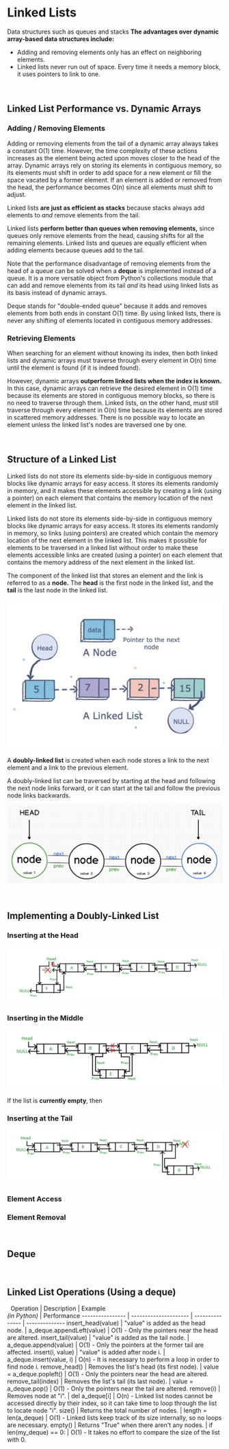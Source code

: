 # Linked Lists
Data structures such as queues and stacks 
**The advantages over dynamic array-based data structures include:**
* Adding and removing elements only has an effect on neighboring elements.
* Linked lists never run out of space. Every time it needs a memory block, it uses pointers to link to one.

&nbsp;
## Linked List Performance vs. Dynamic Arrays

### Adding / Removing Elements
Adding or removing elements from the tail of a dynamic array always takes a constant O(1) time. However, the time complexity of these actions increases as the element being acted upon moves closer to the head of the array. Dynamic arrays rely on storing its elements in contiguous memory, so its elements must shift in order to add space for a new element or fill the space vacated by a former element. If an element is added or removed from the head, the performance becomes O(n) since all elements must shift to adjust.

Linked lists **are just as efficient as stacks** because stacks always add elements to *and* remove elements from the tail.

Linked lists **perform better than queues when removing elements,** since queues only remove elements from the head, causing shifts for all the remaining elements. Linked lists and queues are equally efficient when adding elements because queues add to the tail.

Note that the performance disadvantage of removing elements from the head of a queue can be solved when a **deque** is implemented instead of a queue. It is a more versatile object from Python's collections module that can add and remove elements from its tail *and* its head using linked lists as its basis instead of dynamic arrays.

Deque stands for "double-ended queue" because it adds and removes elements from both ends in constant O(1) time. By using linked lists, there is never any shifting of elements located in contiguous memory addresses.

### Retrieving Elements
When searching for an element without knowing its index, then both linked lists and dynamic arrays must traverse through every element in O(n) time until the element is found (if it is indeed found).

However, dynamic arrays **outperform linked lists when the index is known.** In this case, dynamic arrays can retrieve the desired element in O(1) time because its elements are stored in contiguous memory blocks, so there is no need to traverse through them. Linked lists, on the other hand, must still traverse through every element in O(n) time because its elements are stored in scattered memory addresses. There is no possible way to locate an element unless the linked list's nodes are traversed one by one. 

&nbsp;
## Structure of a Linked List
Linked lists do not store its elements side-by-side in contiguous memory blocks like dynamic arrays for easy access. It stores its elements randomly in memory, and it makes these elements accessible by creating a link (using a pointer) on each element that contains the memory location of the next element in the linked list.

Linked lists do not store its elements side-by-side in contiguous memory blocks like dynamic arrays for easy access. It stores its elements randomly in memory, so links (using pointers) are created which contain the memory location of the next element in the linked list. This makes it possible for elements to be traversed in a linked list without order to make these elements accessible links are created (using a pointer) on each element that contains the memory address of the next element in the linked list.

The component of the linked list that stores an element and the link is referred to as a **node.** The **head** is the first node in the linked list, and the **tail** is the last node in the linked list.

![Image of a Linked List, and a Node](../images/linkedList_andNode.png)

A **doubly-linked list** is created when each node stores a link to the next element and a link to the previous element.

A doubly-linked list can be traversed by starting at the head and following the next node links forward, or it can start at the tail and follow the previous node links backwards.

![Image of a Doubly-Linked List](../images/doublyLinkedList.png)

&nbsp;
## Implementing a Doubly-Linked List

### Inserting at the Head
![Image of Inserting a New Head to a Doubly-Linked List](../images/linkedList_insertHead.png)


 
### Inserting in the Middle
![Image of Inserting a Middle Node to a Doubly-Linked List](../images/linkedList_insertMiddle.png)


If the list is **currently empty**, then 

### Inserting at the Tail
![Image of Inserting a New Tail to a Doubly-Linked List](../images/linkedList_insertTail.png)


### Element Access

### Element Removal

&nbsp;
## Deque

&nbsp;
## Linked List Operations (Using a deque)
&nbsp;
   Operation     |      Description      |     Example<br>*(in Python)*     |  Performance
---------------- | --------------------- | --------------- | --------------
insert_head(value) | "value" is added as the head node. | a_deque.appendLeft(value) | O(1) - Only the pointers near the head are altered.
insert_tail(value) | "value" is added as the tail node. | a_deque.append(value) | O(1) - Only the pointers at the former tail are affected.
insert(i, value)   | "value" is added after node i. | a_deque.insert(value, i) | O(n) - It is necessary to perform a loop in order to find node i.
remove_head()      | Removes the list's head (its first node). | value = a_deque.popleft() | O(1) - Only the pointers near the head are altered.
remove_tail(index) | Removes the list's tail (its last node). | value = a_deque.pop() | O(1) - Only the pointers near the tail are altered.
remove(i)          | Removes node at "i". | del a_deque[i] | O(n) - Linked list nodes cannot be accessed directly by their index, so it can take time to loop through the list to locate node "i".
size()             | Returns the total number of nodes. | length = len(a_deque) | O(1) - Linked lists keep track of its size internally, so no loops are necessary.
empty()            | Returns "True" when there aren't any nodes. | if len(my_deque) == 0: | O(1) - It takes no effort to compare the size of the list with 0.